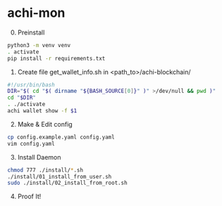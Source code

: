 # achi-mon

0. Preinstall
```bash
python3 -m venv venv
. activate
pip install -r requirements.txt
```

1. Create file get_wallet_info.sh in <path_to>/achi-blockchain/
```bash
#!/usr/bin/bash
DIR="$( cd "$( dirname "${BASH_SOURCE[0]}" )" >/dev/null && pwd )"
cd "$DIR"
. ./activate
achi wallet show -f $1
```


2. Make & Edit config

```bash
cp config.example.yaml config.yaml
vim config.yaml
```

3. Install Daemon

```bash
chmod 777 ./install/*.sh
./install/01_install_from_user.sh
sudo ./install/02_install_from_root.sh
```

4. Proof It!
